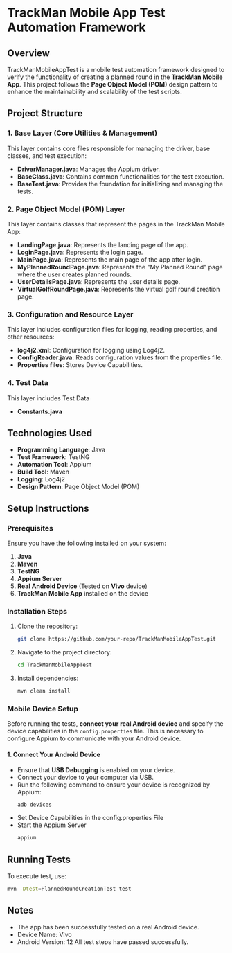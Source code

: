 # TrackMan Mobile App Test Automation Framework

## Overview

TrackManMobileAppTest is a mobile test automation framework designed to verify the functionality of creating a planned round in the **TrackMan Mobile App**. This project follows the **Page Object Model (POM)** design pattern to enhance the maintainability and scalability of the test scripts.

## Project Structure

### 1. Base Layer (Core Utilities & Management)
This layer contains core files responsible for managing the driver, base classes, and test execution:
- **DriverManager.java**: Manages the Appium driver.
- **BaseClass.java**: Contains common functionalities for the test execution.
- **BaseTest.java**: Provides the foundation for initializing and managing the tests.

### 2. Page Object Model (POM) Layer
This layer contains classes that represent the pages in the TrackMan Mobile App:
- **LandingPage.java**: Represents the landing page of the app.
- **LoginPage.java**: Represents the login page.
- **MainPage.java**: Represents the main page of the app after login.
- **MyPlannedRoundPage.java**: Represents the "My Planned Round" page where the user creates planned rounds.
- **UserDetailsPage.java**: Represents the user details page.
- **VirtualGolfRoundPage.java**: Represents the virtual golf round creation page.

### 3. Configuration and Resource Layer
This layer includes configuration files for logging, reading properties, and other resources:
- **log4j2.xml**: Configuration for logging using Log4j2.
- **ConfigReader.java**: Reads configuration values from the properties file.
- **Properties files**: Stores Device Capabilities.

### 4. Test Data
This layer includes Test Data
- **Constants.java** 

## Technologies Used

- **Programming Language**: Java
- **Test Framework**: TestNG
- **Automation Tool**: Appium
- **Build Tool**: Maven
- **Logging**: Log4j2
- **Design Pattern**: Page Object Model (POM)

## Setup Instructions

### Prerequisites

Ensure you have the following installed on your system:
1. **Java**
2. **Maven**
3. **TestNG**
4. **Appium Server**
5. **Real Android Device** (Tested on **Vivo** device)
6. **TrackMan Mobile App** installed on the device

### Installation Steps

1. Clone the repository:
   ```sh
   git clone https://github.com/your-repo/TrackManMobileAppTest.git

2. Navigate to the project directory:
   ```sh
   cd TrackManMobileAppTest
   ```
3. Install dependencies:
   ```sh
   mvn clean install
   ```
### Mobile Device Setup

Before running the tests, **connect your real Android device** and specify the device capabilities in the `config.properties` file. This is necessary to configure Appium to communicate with your Android device.

#### 1. Connect Your Android Device

- Ensure that **USB Debugging** is enabled on your device.
- Connect your device to your computer via USB.
- Run the following command to ensure your device is recognized by Appium:
  ```sh
  adb devices
- Set Device Capabilities in the config.properties File
- Start the Appium Server
  ```sh
  appium
  
## Running Tests
To execute test, use:
```sh
mvn -Dtest=PlannedRoundCreationTest test
```

## Notes
 - The app has been successfully tested on a real Android device.
 - Device Name: Vivo
 - Android Version: 12
   All test steps have passed successfully.





  

